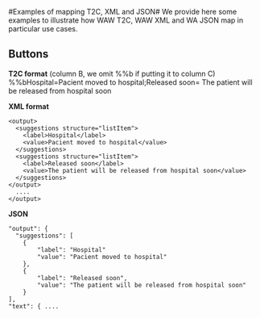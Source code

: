 #Examples of mapping T2C, XML and JSON#
We provide here some examples to illustrate how WAW T2C, WAW XML and WA JSON map in particular use cases.

## Buttons ##

**T2C format** (column B, we omit %%b if putting it to column C)
	%%bHospital=Pacient moved to hospital;Released soon= The patient will be released from hospital soon

 
**XML format**

    <output>
      <suggestions structure="listItem">
        <label>Hospital</label>
        <value>Pacient moved to hospital</value>
      </suggestions>
      <suggestions structure="listItem">
        <label>Released soon</label>
        <value>The patient will be released from hospital soon</value>
      </suggestions>
    </output>
      ....
    </output>


**JSON**

    "output": {
      "suggestions": [
        {
            "label": "Hospital"
            "value": "Pacient moved to hospital"
        }, 
        {
            "label": "Released soon",
            "value": "The patient will be released from hospital soon"
        }
    ],
    "text": { ....
